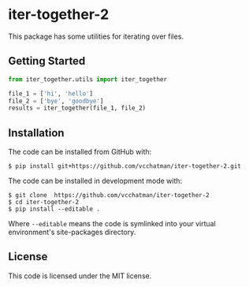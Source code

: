 # iter-together-2

This package has some utilities for iterating over files. 

## Getting Started

```python
from iter_together.utils import iter_together

file_1 = ['hi', 'hello']
file_2 = ['bye', 'goodbye']
results = iter_together(file_1, file_2)
```

## Installation

The code can be installed from GitHub with:

```shell
$ pip install git+https://github.com/vcchatman/iter-together-2.git
```

The code can be installed in development mode with:

```shell
$ git clone  https://github.com/vcchatman/iter-together-2
$ cd iter-together-2
$ pip install --editable .

```

Where `--editable` means the code is symlinked into your virtual environment's site-packages directory.


## License

This code is licensed under the MIT license.